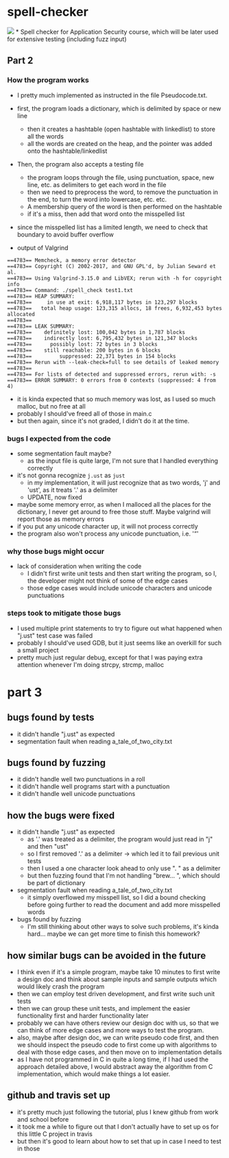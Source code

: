 # spell-checker
<img src="https://travis-ci.org/yzhang0927/spell-checker.svg?branch=master" />
* Spell checker for Application Security course, which will be later used for extensive testing (including fuzz input)

## Part 2
### How the program works
* I pretty much implemented as instructed in the file Pseudocode.txt. 
* first, the program loads a dictionary, which is delimited by space or new line
  * then it creates a hashtable (open hashtable with linkedlist) to store all the words
  * all the words are created on the heap, and the pointer was added onto the hashtable/linkedlist
* Then, the program also accepts a testing file
  * the program loops through the file, using punctuation, space, new line, etc. as delimiters to get each word in the file
  * then we need to preprocess the word, to remove the punctuation in the end, to turn the word into lowercase, etc. etc. 
  * A membership query of the word is then performed on the hashtable 
  * if it's a miss, then add that word onto the misspelled list
* since the misspelled list has a limited length, we need to check that boundary to avoid buffer overflow 

* output of Valgrind
```
==4783== Memcheck, a memory error detector
==4783== Copyright (C) 2002-2017, and GNU GPL'd, by Julian Seward et al.
==4783== Using Valgrind-3.15.0 and LibVEX; rerun with -h for copyright info
==4783== Command: ./spell_check test1.txt
==4783== HEAP SUMMARY:
==4783==     in use at exit: 6,918,117 bytes in 123,297 blocks
==4783==   total heap usage: 123,315 allocs, 18 frees, 6,932,453 bytes allocated
==4783==
==4783== LEAK SUMMARY:
==4783==    definitely lost: 100,042 bytes in 1,787 blocks
==4783==    indirectly lost: 6,795,432 bytes in 121,347 blocks
==4783==      possibly lost: 72 bytes in 3 blocks
==4783==    still reachable: 200 bytes in 6 blocks
==4783==         suppressed: 22,371 bytes in 154 blocks
==4783== Rerun with --leak-check=full to see details of leaked memory
==4783==
==4783== For lists of detected and suppressed errors, rerun with: -s
==4783== ERROR SUMMARY: 0 errors from 0 contexts (suppressed: 4 from 4)
```
* it is kinda expected that so much memory was lost, as I used so much malloc, but no free at all
* probably I should've freed all of those in main.c
* but then again, since it's not graded, I didn't do it at the time. 

### bugs I expected from the code
* some segmentation fault maybe? 
  * as the input file is quite large, I'm not sure that I handled everything correctly
* it's not gonna recognize `j.ust` as `just`
  * in my implementation, it will just recognize that as two words, 'j' and 'ust', as it treats '.' as a delimiter 
  * UPDATE, now fixed 
* maybe some memory error, as when I malloced all the places for the dictionary, I never get around to free those stuff. Maybe valgrind will report those as memory errors
* if you put any unicode character up, it will not process correctly
* the program also won't process any unicode punctuation, i.e. '“'

### why those bugs might occur
* lack of consideration when writing the code
  * I didn't first write unit tests and then start writing the program, so I, the developer might not think of some of the edge cases
  * those edge cases would include unicode characters and unicode punctuations

### steps took to mitigate those bugs
  * I used multiple print statements to try to figure out what happened when "j.ust" test case was failed
  * probably I should've used GDB, but it just seems like an overkill for such a small project
  * pretty much just regular debug, except for that I was paying extra attention whenever I'm doing strcpy, strcmp, malloc


# part 3 

## bugs found by tests
* it didn't handle "j.ust" as expected
* segmentation fault when reading a_tale_of_two_city.txt

## bugs found by fuzzing
* it didn't handle well two punctuations in a roll
* it didn't handle well programs start with a punctuation
* it didn't handle well unicode punctuations


## how the bugs were fixed 
* it didn't handle "j.ust" as expected
  * as '.' was treated as a delimiter, the program would just read in "j" and then "ust"
  * so I first removed '.' as a delimiter -> which led it to fail previous unit tests
  * then I used a one character look ahead to only use ". " as a delimiter
  * but then fuzzing found that I'm not handling "brew... ", which should be part of dictionary
* segmentation fault when reading a_tale_of_two_city.txt
  * it simply overflowed my misspell list, so I did a bound checking before going further to read the document and add more misspelled words
* bugs found by fuzzing
  * I'm still thinking about other ways to solve such problems, it's kinda hard... maybe we can get more time to finish this homework? 

## how similar bugs can be avoided in the future
* I think even if it's a simple program, maybe take 10 minutes to first write a design doc and think about sample inputs and sample outputs which would likely crash the program
* then we can employ test driven development, and first write such unit tests
* then we can group these unit tests, and implement the easier functionality first and harder functionality later
* probably we can have others review our design doc with us, so that we can think of more edge cases and more ways to test the program. 
* also, maybe after design doc, we can write pseudo code first, and then we should inspect the pseudo code to first come up with algorithms to deal with those edge cases, and then move on to implementation details
* as I have not programmed in C in quite a long time, if I had used the approach detailed above, I would abstract away the algorithm from C implementation, which would make things a lot easier.  

## github and travis set up
* it's pretty much just following the tutorial, plus I knew github from work and school before
* it took me a while to figure out that I don't actually have to set up os for this little C project in travis
* but then it's good to learn about how to set that up in case I need to test in those


